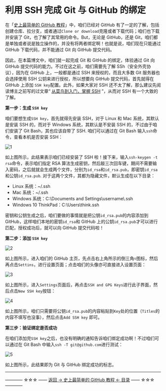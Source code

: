 # 利用 SSH 完成 Git 与 GitHub 的绑定

在「[史上最简单的 GitHub 教程](https://github.com/guobinhit/cg-blog/blob/master/articles/github/GITHUB_README.md)」中，咱们已经对 GitHub 有了一定的了解，包括创建仓库、拉分支，或者通过`Clone or download`克隆或者下载代码；咱们也下载并安装了 Git，也了解了其常用的命令。But，无论是 GitHub，还是 Git，咱们都是单独或者说是独立操作的，并没有将两者绑定啊！也就是说，咱们现在只能通过 GitHub 下载代码，并不能通过 Git 向 GitHub 提交代码。

因此，在本篇博文中，咱们就一起完成 Git 和 GitHub 的绑定，体验通过 Git 向 GitHub 提交代码的能力。不过在这之前，咱们需要先了解 SSh（安全外壳协议），因为在 GitHub 上，一般都是通过 SSH 来授权的，而且大多数 Git 服务器也会选择使用 SSH 公钥来进行授权，所以想要向 GitHub 提交代码，首先就得在 GitHub 上添加 `SSH key`配置。此外，如果大家对 SSH 还不太了解，那么建议先阅读博主之前写的过文章“ [从菜鸟到入门，掌握 SSH](http://blog.csdn.net/qq_35246620/article/details/66973794) ”，从而对 SSH 有一个大致的了解。

**第一步：生成 `SSH key`**

咱们要想生成`SSH key`，首先就得先安装 SSH，对于 Linux 和 Mac 系统，其默认是安装 SSH 的，而对于 Windows 系统，其默认是不安装 SSH 的，不过由于咱们安装了 Git Bash，其也应该自带了 SSH.  咱们可以通过在 Git Bash 输入`ssh`命令，查看本机是否安装 SSH：

![1](http://img.blog.csdn.net/20170404131908500)

如上图所示，此结果表示咱们已经安装了 SSH 啦！接下来，输入`ssh-keygen -t rsa`命令，表示咱们指定 RSA 算法生成密钥，然后敲三次回车键，期间不需要输入密码，之后就就会生成两个文件，分别为`id_rsa`和`id_rsa.pub`，即密钥`id_rsa`和公钥`id_rsa.pub`. 对于这两个文件，其都为隐藏文件，默认生成在以下目录：

 - Linux 系统：~/.ssh
 - Mac 系统：~/.ssh
 - Windows 系统：C:\Documents and Settings\username\\.ssh
 - Windows 10 ThinkPad：C:\Users\think\.ssh

密钥和公钥生成之后，咱们要做的事情就是把公钥`id_rsa.pub`的内容添加到 GitHub，这样咱们本地的密钥`id_rsa`和 GitHub 上的公钥`id_rsa.pub`才可以进行匹配，授权成功后，就可以向 GitHub 提交代码啦！

**第二步：添加 `SSH key`**

![2](http://img.blog.csdn.net/20170404134608330)

如上图所示，进入咱们的 GitHub 主页，先点击右上角所示的倒三角`▽`图标，然后再点击`Settins`，进行设置页面；点击咱们的头像亦可直接进入设置页面：

![3](http://img.blog.csdn.net/20170404135026832)

如上图所示，进入`Settings`页面后，再点击`SSH and GPG Keys`进行此子界面，然后点击`New SSH key`按钮：

![4](http://img.blog.csdn.net/20170404135835070)

如上图所示，咱们只需要将公钥`id_rsa.pub`的内容粘贴到`Key`处的位置（`Titles`的内容不填写也没事），然后点击`Add SSH key` 即可。

**第三步：验证绑定是否成功**

在咱们添加完`SSH key`之后，也没有明确的通知告诉咱们绑定成功啊！不过咱们可以通过在 Git Bash 中输入`ssh -T git@github.com`进行测试：

![5](http://img.blog.csdn.net/20170404141307339)

如上图所示，此结果即为 Git 与 GitHub 绑定成功的标志。



----------
———— ☆☆☆ —— [返回 -> 史上最简单的 GitHub 教程 <- 目录](https://github.com/guobinhit/cg-blog/blob/master/articles/github/GITHUB_README.md) —— ☆☆☆ ————




